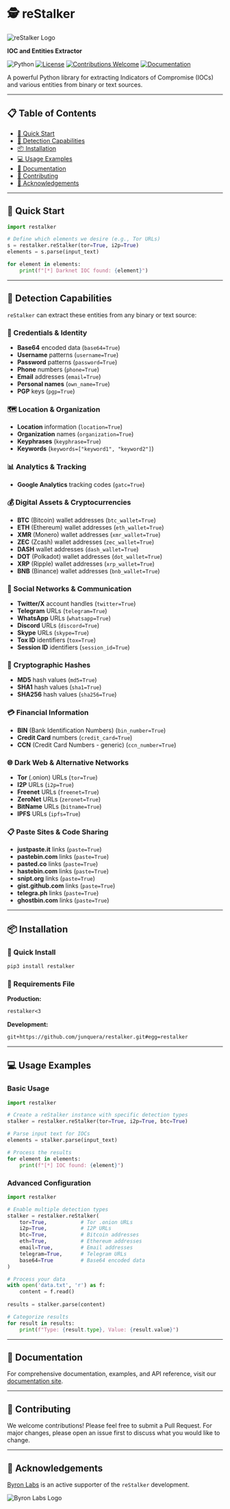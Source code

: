 # 🕵️ reStalker

![reStalker Logo](https://github.com/junquera/restalker/blob/develop/doc/img/icon.png)

**IOC and Entities Extractor**

![Python](https://img.shields.io/badge/python-3670A0?style=for-the-badge&logo=python&logoColor=ffdd54)
[![License](https://img.shields.io/badge/license-MIT-blue.svg?style=for-the-badge)](LICENSE)
[![Contributions Welcome](https://img.shields.io/badge/contributions-welcome-brightgreen.svg?style=for-the-badge)](https://github.com/dwyl/esta/issues)
[![Documentation](https://img.shields.io/badge/docs-available-blue.svg?style=for-the-badge)](https://deepwiki.com/junquera/restalker)

A powerful Python library for extracting Indicators of Compromise (IOCs) and various entities from binary or text sources.

---

## 📋 Table of Contents

- [🚀 Quick Start](#-quick-start)
- [🎯 Detection Capabilities](#-detection-capabilities)
- [📦 Installation](#-installation)
- [💻 Usage Examples](#-usage-examples)
- [📖 Documentation](#-documentation)
- [🤝 Contributing](#-contributing)
- [🙏 Acknowledgements](#-acknowledgements)

---

## 🚀 Quick Start

```python
import restalker

# Define which elements we desire (e.g., Tor URLs)
s = restalker.reStalker(tor=True, i2p=True)
elements = s.parse(input_text)

for element in elements:
    print(f"[*] Darknet IOC found: {element}")
```

---

## 🎯 Detection Capabilities

`reStalker` can extract these entities from any binary or text source:

### 🔐 Credentials & Identity

- **Base64** encoded data (`base64=True`)
- **Username** patterns (`username=True`)
- **Password** patterns (`password=True`)
- **Phone** numbers (`phone=True`)
- **Email** addresses (`email=True`)
- **Personal names** (`own_name=True`)
- **PGP** keys (`pgp=True`)

### 🗺️ Location & Organization

- **Location** information (`location=True`)
- **Organization** names (`organization=True`)
- **Keyphrases** (`keyphrase=True`)
- **Keywords** (`keywords=["keyword1", "keyword2"]`)

### 📊 Analytics & Tracking

- **Google Analytics** tracking codes (`gatc=True`)

### 💰 Digital Assets & Cryptocurrencies

- **BTC** (Bitcoin) wallet addresses (`btc_wallet=True`)
- **ETH** (Ethereum) wallet addresses (`eth_wallet=True`)
- **XMR** (Monero) wallet addresses (`xmr_wallet=True`)
- **ZEC** (Zcash) wallet addresses (`zec_wallet=True`)
- **DASH** wallet addresses (`dash_wallet=True`)
- **DOT** (Polkadot) wallet addresses (`dot_wallet=True`)
- **XRP** (Ripple) wallet addresses (`xrp_wallet=True`)
- **BNB** (Binance) wallet addresses (`bnb_wallet=True`)

### 📱 Social Networks & Communication

- **Twitter/X** account handles (`twitter=True`)
- **Telegram** URLs (`telegram=True`)
- **WhatsApp** URLs (`whatsapp=True`)
- **Discord** URLs (`discord=True`)
- **Skype** URLs (`skype=True`)
- **Tox ID** identifiers (`tox=True`)
- **Session ID** identifiers (`session_id=True`)

### 🔐 Cryptographic Hashes

- **MD5** hash values (`md5=True`)
- **SHA1** hash values (`sha1=True`)
- **SHA256** hash values (`sha256=True`)

### 💳 Financial Information

- **BIN** (Bank Identification Numbers) (`bin_number=True`)
- **Credit Card** numbers (`credit_card=True`)
- **CCN** (Credit Card Numbers - generic) (`ccn_number=True`)

### 🌐 Dark Web & Alternative Networks

- **Tor** (.onion) URLs (`tor=True`)
- **I2P** URLs (`i2p=True`)
- **Freenet** URLs (`freenet=True`)
- **ZeroNet** URLs (`zeronet=True`)
- **BitName** URLs (`bitname=True`)
- **IPFS** URLs (`ipfs=True`)

### 📋 Paste Sites & Code Sharing

- **justpaste.it** links (`paste=True`)
- **pastebin.com** links (`paste=True`)
- **pasted.co** links (`paste=True`)
- **hastebin.com** links (`paste=True`)
- **snipt.org** links (`paste=True`)
- **gist.github.com** links (`paste=True`)
- **telegra.ph** links (`paste=True`)
- **ghostbin.com** links (`paste=True`)

---

## 📦 Installation

### 🚀 Quick Install

```bash
pip3 install restalker
```

### 📄 Requirements File

**Production:**

```txt
restalker<3
```

**Development:**

```txt
git+https://github.com/junquera/restalker.git#egg=restalker
```

---

## 💻 Usage Examples

### Basic Usage

```python
import restalker

# Create a reStalker instance with specific detection types
stalker = restalker.reStalker(tor=True, i2p=True, btc=True)

# Parse input text for IOCs
elements = stalker.parse(input_text)

# Process the results
for element in elements:
    print(f"[*] IOC found: {element}")
```

### Advanced Configuration

```python
import restalker

# Enable multiple detection types
stalker = restalker.reStalker(
    tor=True,           # Tor .onion URLs
    i2p=True,           # I2P URLs
    btc=True,           # Bitcoin addresses
    eth=True,           # Ethereum addresses
    email=True,         # Email addresses
    telegram=True,      # Telegram URLs
    base64=True         # Base64 encoded data
)

# Process your data
with open('data.txt', 'r') as f:
    content = f.read()
    
results = stalker.parse(content)

# Categorize results
for result in results:
    print(f"Type: {result.type}, Value: {result.value}")
```

---

## 📖 Documentation

For comprehensive documentation, examples, and API reference, visit our [documentation site](https://deepwiki.com/junquera/restalker).

---

## 🤝 Contributing

We welcome contributions! Please feel free to submit a Pull Request. For major changes, please open an issue first to discuss what you would like to change.

---

## 🙏 Acknowledgements

[Byron Labs](https://byronlabs.io/) is an active supporter of the `reStalker` development.

![Byron Labs Logo](https://github.com/junquera/restalker/blob/develop/doc/img/logo_byronlabs.png)

